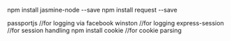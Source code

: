 npm install jasmine-node --save
npm install request --save

passportjs //for logging via facebook
winston //for logging
express-session //for session handling
npm install cookie //for cookie parsing